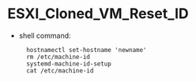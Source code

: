 # ESXI_Cloned_VM_Reset_ID

- shell command:

        hostnamectl set-hostname 'newname'
        rm /etc/machine-id 
        systemd-machine-id-setup
        cat /etc/machine-id
